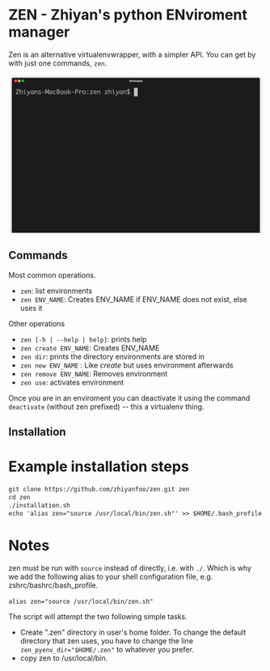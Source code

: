# **ZEN** - Zhiyan's python ENviroment manager

Zen is an alternative virtualenvwrapper, with a simpler API.
You can get by with just one commands, `zen`.

<p align="center"><img src="/img/usage.gif?raw=true"/></p>

## Commands

Most common operations.
* `zen`: list environments
* `zen ENV_NAME`: Creates ENV_NAME if ENV_NAME does not exist, else uses it

Other operations

* `zen [-h | --help | help]`: prints help
* `zen create ENV_NAME`: Creates ENV_NAME
* `zen dir`: prints the directory environments are stored in
* `zen new ENV_NAME` : Like *create* but uses environment afterwards
* `zen remove ENV_NAME`: Removes environment
* `zen use`: activates environment

Once you are in an enviroment you can deactivate it using the command `deactivate` (without zen
prefixed) -- this a virtualenv thing.


## Installation

# Example installation steps

```
git clone https://github.com/zhiyanfoo/zen.git zen
cd zen
./installation.sh
echo 'alias zen="source /usr/local/bin/zen.sh"' >> $HOME/.bash_profile
```

# Notes

zen must be run with `source` instead of directly, i.e. with `./`.
Which is why we add the following alias to your shell configuration file, e.g.
zshrc/bashrc/bash_profile.

`alias zen="source /usr/local/bin/zen.sh"`

The script will attempt the two following simple tasks.
* Create ".zen" directory in user's home folder. To change the default
  directory that zen uses, you have to change the line
  `zen_pyenv_dir="$HOME/.zen"` to whatever you prefer.
* copy zen to /usr/local/bin.
